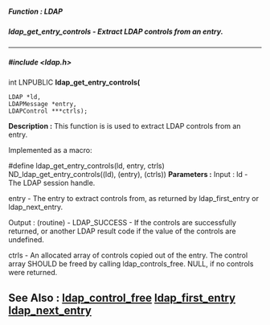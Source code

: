 ##### Function : LDAP
##### ldap_get_entry_controls - Extract LDAP controls from an entry.
---
##### #include <ldap.h>
int LNPUBLIC **ldap_get_entry_controls(**

	LDAP *ld,
	LDAPMessage *entry,
	LDAPControl ***ctrls);
**Description :**
This function is is used to extract LDAP controls from an entry.

Implemented as a macro:

#define ldap_get_entry_controls(ld, entry, ctrls) 
ND_ldap_get_entry_controls((ld), (entry), (ctrls))
**Parameters :**
Input :
ld  -  The LDAP session handle.

entry  -  The entry to extract controls from, as returned by ldap_first_entry or ldap_next_entry.

Output :
(routine)  -  LDAP_SUCCESS  - If the controls are successfully returned, or another LDAP result code if the value of the controls are undefined.


ctrls  -  An allocated array of controls copied out of the entry. The control array  SHOULD be freed by calling ldap_controls_free.  NULL, if no controls were returned.

**See Also :**
[ldap_control_free](D:/md_files/ldap_control_free.md)
[ldap_first_entry](D:/md_files/ldap_first_entry.md)
[ldap_next_entry](D:/md_files/ldap_next_entry.md)
---
